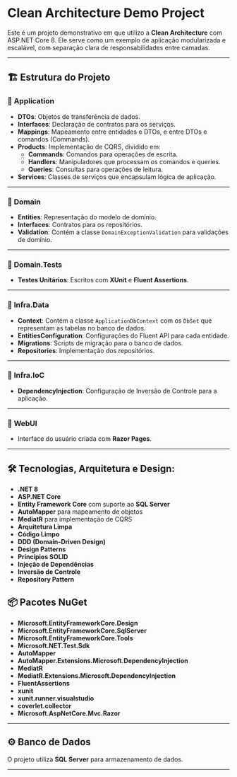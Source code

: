 # Clean Architecture Demo Project

Este é um projeto demonstrativo em que utilizo a **Clean Architecture** com ASP.NET Core 8. Ele serve como um exemplo de aplicação modularizada e escalável, com separação clara de responsabilidades entre camadas.

---

## 🏗️ Estrutura do Projeto

### 📂 **Application**
- **DTOs**: Objetos de transferência de dados.
- **Interfaces**: Declaração de contratos para os serviços.
- **Mappings**: Mapeamento entre entidades e DTOs, e entre DTOs e comandos (Commands).
- **Products**: Implementação de CQRS, dividido em:
  - **Commands**: Comandos para operações de escrita.
  - **Handlers**: Manipuladores que processam os comandos e queries.
  - **Queries**: Consultas para operações de leitura.
- **Services**: Classes de serviços que encapsulam lógica de aplicação.

---

### 📂 **Domain**
- **Entities**: Representação do modelo de domínio.
- **Interfaces**: Contratos para os repositórios.
- **Validation**: Contém a classe `DomainExceptionValidation` para validações de domínio.

---

### 📂 **Domain.Tests**
- **Testes Unitários**: Escritos com **XUnit** e **Fluent Assertions**.

---

### 📂 **Infra.Data**
- **Context**: Contém a classe `ApplicationDbContext` com os `DbSet` que representam as tabelas no banco de dados.
- **EntitiesConfiguration**: Configurações do Fluent API para cada entidade.
- **Migrations**: Scripts de migração para o banco de dados.
- **Repositories**: Implementação dos repositórios.

---

### 📂 **Infra.IoC**
- **DependencyInjection**: Configuração de Inversão de Controle para a aplicação.

---

### 📂 **WebUI**
- Interface do usuário criada com **Razor Pages**.

---

## 🛠️ Tecnologias, Arquitetura e Design:
- **.NET 8**
- **ASP.NET Core**
- **Entity Framework Core** com suporte ao **SQL Server**
- **AutoMapper** para mapeamento de objetos
- **MediatR** para implementação de CQRS
- **Arquitetura Limpa**
- **Código Limpo**
- **DDD (Domain-Driven Design)**
- **Design Patterns**
- **Princípios SOLID**
- **Injeção de Dependências**
- **Inversão de Controle**
- **Repository Pattern**


## 📦 Pacotes NuGet
- **Microsoft.EntityFrameworkCore.Design**
- **Microsoft.EntityFrameworkCore.SqlServer**
- **Microsoft.EntityFrameworkCore.Tools**
- **Microsoft.NET.Test.Sdk**
- **AutoMapper**
- **AutoMapper.Extensions.Microsoft.DependencyInjection**
- **MediatR**
- **MediatR.Extensions.Microsoft.DependencyInjection**
- **FluentAssertions**
- **xunit**
- **xunit.runner.visualstudio**
- **coverlet.collector**
- **Microsoft.AspNetCore.Mvc.Razor**

---

## ⚙️ Banco de Dados
O projeto utiliza **SQL Server** para armazenamento de dados.

---


